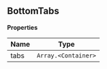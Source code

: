 <a name="BottomTabs"></a>

## BottomTabs
**Properties**

| Name | Type |
| --- | --- |
| tabs | <code>Array.&lt;Container&gt;</code> | 


